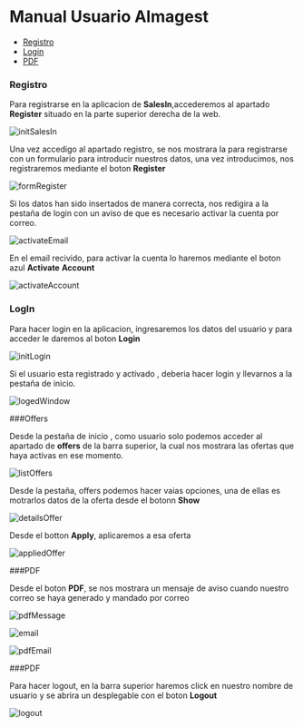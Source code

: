 


<a name="top"></a>
# Manual Usuario Almagest

* [Registro](#register)
* [Login](#login)
* [PDF](#PDF)


<a name="register"></a>

### Registro

Para registrarse en la aplicacion de **SalesIn**,accederemos al apartado **Register** situado en la parte superior derecha de la web.

![initSalesIn](https://github.com/daviimt/SalesIn/blob/main/markdownImages/registro1.PNG?raw=true)

Una vez accedigo al apartado registro, se nos mostrara la para registrarse con un formulario para introducir nuestros datos, una vez introducimos, nos registraremos mediante el boton **Register**

![formRegister](https://github.com/daviimt/SalesIn/blob/main/markdownImages/registro2.PNG?raw=true)

Si los datos han sido insertados de manera correcta, nos redigira a la pestaña de login con un aviso de que es necesario activar la cuenta por correo.

![activateEmail](https://github.com/daviimt/SalesIn/blob/main/markdownImages/registro3.PNG?raw=true)

En el email recivido, para activar la cuenta lo haremos mediante el boton azul **Activate** **Account**

![activateAccount](https://github.com/daviimt/SalesIn/blob/main/markdownImages/registro4.PNG?raw=true)


<a name="login"></a>

### LogIn

Para hacer login en la aplicacion, ingresaremos los datos del usuario y para acceder le daremos al boton **Login**

![initLogin](https://github.com/daviimt/SalesIn/blob/main/markdownImages/login1.PNG?raw=true)


Si el usuario esta registrado y activado , deberia hacer login y llevarnos a la pestaña de inicio.

![logedWindow](https://github.com/daviimt/SalesIn/blob/main/markdownImages/loged1.PNG?raw=true)


<a name="Offers"></a>


###Offers

Desde la pestaña de inicio , como usuario solo podemos acceder al apartado de **offers** de la barra superior, la cual nos mostrara las ofertas que haya activas en ese momento.

![listOffers](https://github.com/daviimt/SalesIn/blob/main/markdownImages/offers1.PNG?raw=true)


Desde la pestaña, offers podemos hacer vaias opciones, una de ellas es motrarlos datos de la oferta desde el botonn **Show**

![detailsOffer](https://github.com/daviimt/SalesIn/blob/main/markdownImages/offers2.PNG?raw=true)


Desde el botton **Apply**, aplicaremos a esa oferta

![appliedOffer](https://github.com/daviimt/SalesIn/blob/main/markdownImages/offers3.PNG?raw=true)


<a name="PDF"></a>

###PDF

Desde el boton **PDF**, se nos mostrara un mensaje de aviso cuando nuestro correo se haya generado y mandado por correo

![pdfMessage](https://github.com/daviimt/SalesIn/blob/main/markdownImages/mail1.PNG?raw=true)

![email](https://github.com/daviimt/SalesIn/blob/main/markdownImages/email2.PNG?raw=true)

![pdfEmail](https://github.com/daviimt/SalesIn/blob/main/markdownImages/pdf.PNG?raw=true)


<a name="Logout"></a>

###PDF

Para hacer logout, en la barra superior haremos click en nuestro nombre de usuario y se abrira un desplegable con el boton **Logout**

![logout](https://github.com/daviimt/SalesIn/blob/main/markdownImages/logout.PNG?raw=true)














